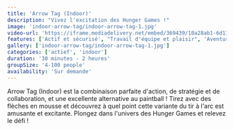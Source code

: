 ```yaml
---
title: 'Arrow Tag (Indoor)'
description: "Vivez l'excitation des Hunger Games !"
image: 'indoor-arrow-tag/indoor-arrow-tag-1.jpg'
video-url: 'https://iframe.mediadelivery.net/embed/369439/10a28ab1-6d11-4018-96a5-287dc7650b16'
features: ['Actif et sécurisé', "Travail d'équipe et plaisir", 'Aventureux']
gallery: ['indoor-arrow-tag/indoor-arrow-tag-1.jpg']
categories: ['actief', 'indoor']
duration: '30 minutes - 2 heures'
groupSize: '4-100 people'
availability: 'Sur demande'
---
```


Arrow Tag (Indoor) est la combinaison parfaite d'action, de stratégie et de collaboration, et une excellente alternative au paintball ! Tirez avec des flèches en mousse et découvrez à quel point cette variante du tir à l'arc est amusante et excitante. Plongez dans l'univers des Hunger Games et relevez le défi !

